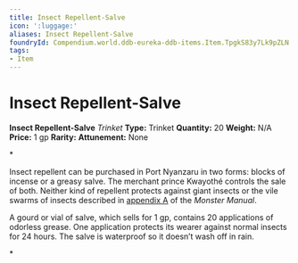 ```yaml
---
title: Insect Repellent-Salve
icon: ':luggage:'
aliases: Insect Repellent-Salve
foundryId: Compendium.world.ddb-eureka-ddb-items.Item.TpgkS83y7Lk9pZLN
tags:
- Item
---
```


# Insect Repellent-Salve

**Insect Repellent-Salve**
_Trinket_
**Type:** Trinket
**Quantity:** 20
**Weight:** N/A
**Price:** 1 gp
**Rarity:** 
**Attunement:** None

*<p>Insect repellent can be purchased in Port Nyanzaru in two forms: blocks of incense or a greasy salve. The merchant prince Kwayothé controls the sale of both. Neither kind of repellent protects against giant insects or the vile swarms of insects described in <a href="https://www.dndbeyond.com/compendium/rules/mm/miscellaneous-creatures">appendix A</a> of the *Monster Manual*.

A gourd or vial of salve, which sells for 1 gp, contains 20 applications of odorless grease. One application protects its wearer against normal insects for 24 hours. The salve is waterproof so it doesn’t wash off in rain.</p>*